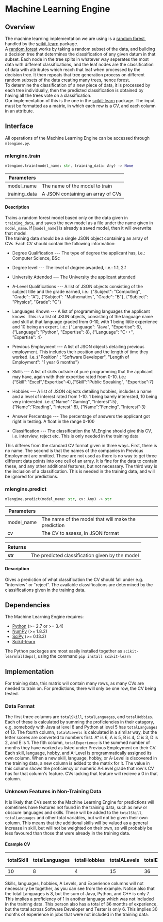 # Machine Learning Engine
## Overview
The machine learning implementation we are using is a [random forest][randomforest], handled by the [scikit-learn][scikit] package.\
A [random forest][randomforest] works by taking a random subset of the data, and building a decision tree that determines the classification of any given datum in that subset. Each node in the tree splits in whatever way seperates the most data with different classifications, and the leaf nodes are the classification of data with attributes which reach that leaf when processed by the decision tree. It then repeats that tree generation process on different random subsets of the data creating many trees, hence forest.\
To determine the classification of a new piece of data, it is processed by each tree individually, then the predicted classification is obtained by having all the trees vote on a classification.\
Our implementation of this is the one in the [scikit-learn][scikit] package. The input must be formatted as a matrix, in which each row is a CV, and each column in an attribute.

## Interface
All operations of the Machine Learning Engine can be accessed through `mlengine.py`.
### mlengine.train
``` python
mlengine.train(model_name: str, training_data: Any) -> None
```

| Parameters    |                                   |
| ------------- | --------------------------------- |
| model_name    | The name of the model to train    |
| training_data | A JSON containing an array of CVs |

#### Description
Trains a random forest model based only on the data given in `training_data`, and saves the new model as a file under the name given in `model_name`. If [`model_name`] is already a saved model, then it will overwrite that model.\
The training data should be a single JSON object containing an array of CVs. Each CV should contain the following information:

- Degree Qualification --- The type of degree the applicant has, i.e.: Computer Science, BSc

- Degree level --- The level of degree awarded, i.e.: 1:1, 2:1

- University Attended --- The University the applicant attended

- A-Level Qualifications --- A list of JSON objects consisting of the subject title and the grade earned, i.e.: {"Subject": "Computing", "Grade": "A"}, {"Subject": "Mathematics", "Grade": "B"}, {"Subject": "Physics", "Grade": "C"}

- Languages Known --- A list of programming languages the applicant knows. This is a list of JSON objects, consisting of the language name and skill at that language graded from 0-10, with 1 being little experience and 10 being an expert. i.e.: {"Language": "Java", "Expertise": 6}, {"Language": "Python", "Expertise": 8}, {"Language": "C++", "Expertise": 4}

- Previous Employment --- A list of JSON objects detailing previous employment. This includes their position and the length of time they worked. i.e.:{"Position" : "Software Developer", "Length of Employment": "1 year 6 months"}
  
- Skills --- A list of skills outside of pure programming that the applicant may have, again with their expertise rated from 0-10. i.e.:{"Skill":"Excel","Expertise":4},{"Skill":"Public Speaking", "Expertise":7}
  
- Hobbies --- A list of JSON objects detailing hobbies, includes a name and a level of interest rated from 1-10. 1 being barely interested, 10 being very interested. i.e.:{"Name":"Gaming", "Interest":5}, {"Name":"Reading", "Interest":8}, {"Name":"Fencing", "Interest":3}
  
- Answer Percentage --- The percentage of answers the applicant got right in testing. A float in the range 0-100
  
- Classification --- The classification the MLEngine should give this CV, i.e. interview, reject etc. This is only needed in the training data

This differes from the standard CV format given in three ways. First, there is no name. The second is that the names of the companies in Previous Employment are omitted. These are not used as there is no way to get three different data points into one cell of an array. It is fine for the data to contain these, and any other additional features, but not necessary. The third way is the inclusion of a classification. This is needed in the training data, and will be ignored for predictions.

### mlengine.predict
``` python
mlengine.predict(model_name: str, cv: Any) -> str
```

| Parameters |                                                     |
| ---------- | --------------------------------------------------- |
| model_name | The name of the model that will make the prediction |
| cv         | The CV to assess, in JSON format                    |

| Returns   |                                                                        |
| --------- | ---------------------------------------------------------------------- |
| **str**   | The predicted classification given by the model                        |

#### Description
Gives a prediction of what classification the CV should fall under e.g. "interview" or "reject". The available classifications are determined by the classifications given in the training data.

## Dependencies
The Machine Learning Engine requires:
- [Python][python] (>= 2.7 or >= 3.4)
- [NumPy][numpy] (>= 1.8.2)
- [SciPy][scipy] (>= 0.13.3)
- [Scikit-learn][scikit]

The Python packages are most easily installed together as `scikit-learn[alldeps]`, using the command `pip install scikit-learn`

## Implementation
For training data, this matrix will contain many rows, as many CVs are needed to train on. For predictions, there will only be one row, the CV being tested.

### Data Format
The first three columns are `totalSkill`, `totalLanguages`, and `totalHobbies`. Each of these is calculated by summing the proficiencies in their catagory, e.g. somebody with Java at level 8 and Python at level 5 has `totalLanguages` of 13. The fourth column, `totalALevels` is calculated in a similar way, but the letter scores are converted to numbers first. A* is 6, A is 5, B is 4, C is 3, D is 2, and E is 1. The fith column, `totalExperience` is the summed number of months they have worked as listed under Previous Employment on their CV.\
 Each skill, language, hobby, and A-Level is programmatically assigned its own column. When a new skill, language, hobby, or A-Level is discovered in the training data, a new column is added to the matrix for it. The value in this column shows the proficiency or numeric A-Level grade that row's CV has for that column's feature. CVs lacking that feature will recieve a 0 in that column.

 ### Unknown Features in Non-Training Data
 It is likely that CVs sent to the Machine Learning Engine for predictions will sometimes have features not found in the training data, such as new or obscure languages and skills. These will be added to the `totalSkill`, `totalLanguages` and other total variables, but will not be given their own column. This means that the additional skills will be valued as a general increase in skill, but will not be weighted on their own, so will probably be less favoured than those that were already in the training data.

 #### Example CV
| totalSkill | totalLanguages | totalHobbies | totalALevels | totalExperience | Java | Python | Sailing | Public Speaking | C++ | Software Developer | Machine Learning | Tester |
| ---------- | -------------- | ------------ | ------------ | --------------- | ---- | ------ | ------- | --------------- | --- | ------------------ | ---------------- | ------ |
| 10         | 8              | 4            | 15           | 36              | 5    | 2      | 4       | 10              | 0   | 0                  | 0                | 6      |

Skills, languages, hobbies, A Levels, and Experience columns will not necessarily be together, as you can see from the example. Notice also that the total Languages is 8, but the sum of Java, Python, and C++ is only 7. This implies a proficiency of 1 in another language which was not included in the training data. This person also has a total of 36 months of experience, but the total across Software Developer and Tester is only 6. This implies 30 months of experience in jobs that were not included in the training data.




[python]: https://www.python.org/
[scikit]: https://scikit-learn.org/stable/
[numpy]: http://www.numpy.org/
[scipy]: https://www.scipy.org/
[randomforest]: https://en.wikipedia.org/wiki/Random_forest